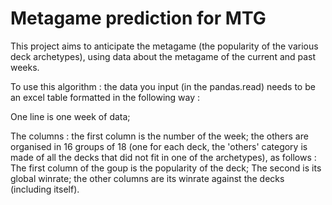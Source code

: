 # Metagame prediction for MTG

This project aims to anticipate the metagame (the popularity of the various deck archetypes), using data about the metagame of the current and past weeks.

To use this algorithm : the data you input (in the pandas.read) needs to be an excel table formatted in the following way : 

One line is one week of data;

The columns : the first column is the number of the week; the others are organised in 16 groups of 18 (one for each deck, the 'others' category is made of all the decks that did not fit in one of the archetypes), as follows : 
    The first column of the goup is the popularity of the deck;
    The second is its global winrate;
    the other columns are its winrate against the decks (including itself).
